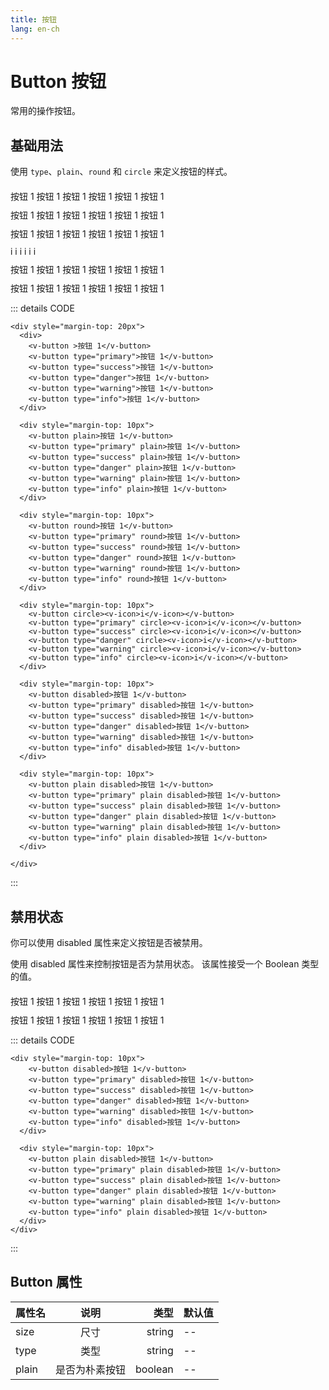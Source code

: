 ```yaml
---
title: 按钮
lang: en-ch
---
```


# Button 按钮

常用的操作按钮。

## 基础用法

使用 `type`、`plain`、`round` 和 `circle` 来定义按钮的样式。

<div style="margin-top: 20px">
  <div>
    <v-button >按钮 1</v-button>
    <v-button type="primary">按钮 1</v-button>
    <v-button type="success">按钮 1</v-button>
    <v-button type="danger">按钮 1</v-button>
    <v-button type="warning">按钮 1</v-button>
    <v-button type="info">按钮 1</v-button>
  </div>

  <div style="margin-top: 10px">
    <v-button plain>按钮 1</v-button>
    <v-button type="primary" plain>按钮 1</v-button>
    <v-button type="success" plain>按钮 1</v-button>
    <v-button type="danger" plain>按钮 1</v-button>
    <v-button type="warning" plain>按钮 1</v-button>
    <v-button type="info" plain>按钮 1</v-button>
  </div>

  <div style="margin-top: 10px">
    <v-button round>按钮 1</v-button>
    <v-button type="primary" round>按钮 1</v-button>
    <v-button type="success" round>按钮 1</v-button>
    <v-button type="danger" round>按钮 1</v-button>
    <v-button type="warning" round>按钮 1</v-button>
    <v-button type="info" round>按钮 1</v-button>
  </div>

  <div style="margin-top: 10px">
    <v-button circle><v-icon>i</v-icon></v-button>
    <v-button type="primary" circle><v-icon>i</v-icon></v-button>
    <v-button type="success" circle><v-icon>i</v-icon></v-button>
    <v-button type="danger" circle><v-icon>i</v-icon></v-button>
    <v-button type="warning" circle><v-icon>i</v-icon></v-button>
    <v-button type="info" circle><v-icon>i</v-icon></v-button>
  </div>

  <div style="margin-top: 10px">
    <v-button disabled>按钮 1</v-button>
    <v-button type="primary" disabled>按钮 1</v-button>
    <v-button type="success" disabled>按钮 1</v-button>
    <v-button type="danger" disabled>按钮 1</v-button>
    <v-button type="warning" disabled>按钮 1</v-button>
    <v-button type="info" disabled>按钮 1</v-button>
  </div>

  <div style="margin-top: 10px">
    <v-button plain disabled>按钮 1</v-button>
    <v-button type="primary" plain disabled>按钮 1</v-button>
    <v-button type="success" plain disabled>按钮 1</v-button>
    <v-button type="danger" plain disabled>按钮 1</v-button>
    <v-button type="warning" plain disabled>按钮 1</v-button>
    <v-button type="info" plain disabled>按钮 1</v-button>
  </div>
  
</div>

::: details CODE

```vue
<div style="margin-top: 20px">
  <div>
    <v-button >按钮 1</v-button>
    <v-button type="primary">按钮 1</v-button>
    <v-button type="success">按钮 1</v-button>
    <v-button type="danger">按钮 1</v-button>
    <v-button type="warning">按钮 1</v-button>
    <v-button type="info">按钮 1</v-button>
  </div>

  <div style="margin-top: 10px">
    <v-button plain>按钮 1</v-button>
    <v-button type="primary" plain>按钮 1</v-button>
    <v-button type="success" plain>按钮 1</v-button>
    <v-button type="danger" plain>按钮 1</v-button>
    <v-button type="warning" plain>按钮 1</v-button>
    <v-button type="info" plain>按钮 1</v-button>
  </div>

  <div style="margin-top: 10px">
    <v-button round>按钮 1</v-button>
    <v-button type="primary" round>按钮 1</v-button>
    <v-button type="success" round>按钮 1</v-button>
    <v-button type="danger" round>按钮 1</v-button>
    <v-button type="warning" round>按钮 1</v-button>
    <v-button type="info" round>按钮 1</v-button>
  </div>

  <div style="margin-top: 10px">
    <v-button circle><v-icon>i</v-icon></v-button>
    <v-button type="primary" circle><v-icon>i</v-icon></v-button>
    <v-button type="success" circle><v-icon>i</v-icon></v-button>
    <v-button type="danger" circle><v-icon>i</v-icon></v-button>
    <v-button type="warning" circle><v-icon>i</v-icon></v-button>
    <v-button type="info" circle><v-icon>i</v-icon></v-button>
  </div>

  <div style="margin-top: 10px">
    <v-button disabled>按钮 1</v-button>
    <v-button type="primary" disabled>按钮 1</v-button>
    <v-button type="success" disabled>按钮 1</v-button>
    <v-button type="danger" disabled>按钮 1</v-button>
    <v-button type="warning" disabled>按钮 1</v-button>
    <v-button type="info" disabled>按钮 1</v-button>
  </div>

  <div style="margin-top: 10px">
    <v-button plain disabled>按钮 1</v-button>
    <v-button type="primary" plain disabled>按钮 1</v-button>
    <v-button type="success" plain disabled>按钮 1</v-button>
    <v-button type="danger" plain disabled>按钮 1</v-button>
    <v-button type="warning" plain disabled>按钮 1</v-button>
    <v-button type="info" plain disabled>按钮 1</v-button>
  </div>

</div>
```

:::

## 禁用状态

你可以使用 disabled 属性来定义按钮是否被禁用。

使用 disabled 属性来控制按钮是否为禁用状态。 该属性接受一个 Boolean 类型的值。

<div style="margin-top: 20px">

  <div style="margin-top: 10px">
    <v-button disabled>按钮 1</v-button>
    <v-button type="primary" disabled>按钮 1</v-button>
    <v-button type="success" disabled>按钮 1</v-button>
    <v-button type="danger" disabled>按钮 1</v-button>
    <v-button type="warning" disabled>按钮 1</v-button>
    <v-button type="info" disabled>按钮 1</v-button>
  </div>

  <div style="margin-top: 10px">
    <v-button plain disabled>按钮 1</v-button>
    <v-button type="primary" plain disabled>按钮 1</v-button>
    <v-button type="success" plain disabled>按钮 1</v-button>
    <v-button type="danger" plain disabled>按钮 1</v-button>
    <v-button type="warning" plain disabled>按钮 1</v-button>
    <v-button type="info" plain disabled>按钮 1</v-button>
  </div>
  
</div>

::: details CODE

```vue
<div style="margin-top: 10px">
    <v-button disabled>按钮 1</v-button>
    <v-button type="primary" disabled>按钮 1</v-button>
    <v-button type="success" disabled>按钮 1</v-button>
    <v-button type="danger" disabled>按钮 1</v-button>
    <v-button type="warning" disabled>按钮 1</v-button>
    <v-button type="info" disabled>按钮 1</v-button>
  </div>

  <div style="margin-top: 10px">
    <v-button plain disabled>按钮 1</v-button>
    <v-button type="primary" plain disabled>按钮 1</v-button>
    <v-button type="success" plain disabled>按钮 1</v-button>
    <v-button type="danger" plain disabled>按钮 1</v-button>
    <v-button type="warning" plain disabled>按钮 1</v-button>
    <v-button type="info" plain disabled>按钮 1</v-button>
  </div>
</div>
```

:::

## Button 属性

| 属性名 |      说明      |    类型 | 默认值 |
| ------ | :------------: | ------: | ------ |
| size   |      尺寸      |  string | --     |
| type   |      类型      |  string | --     |
| plain  | 是否为朴素按钮 | boolean | --     |
